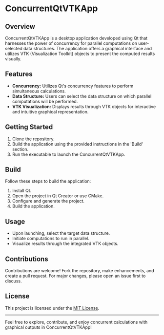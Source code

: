 # ConcurrentQtVTKApp

## Overview
ConcurrentQtVTKApp is a desktop application developed using Qt that harnesses the power of concurrency for parallel computations on user-selected data structures. The application offers a graphical interface and utilizes VTK (Visualization Toolkit) objects to present the computed results visually.

## Features
- **Concurrency:** Utilizes Qt's concurrency features to perform simultaneous calculations.
- **Data Structure:** Users can select the data structure on which parallel computations will be performed.
- **VTK Visualization:** Displays results through VTK objects for interactive and intuitive graphical representation.

## Getting Started
1. Clone the repository.
2. Build the application using the provided instructions in the 'Build' section.
3. Run the executable to launch the ConcurrentQtVTKApp.

## Build
Follow these steps to build the application:
1. Install Qt.
2. Open the project in Qt Creator or use CMake.
3. Configure and generate the project.
4. Build the application.

## Usage
- Upon launching, select the target data structure.
- Initiate computations to run in parallel.
- Visualize results through the integrated VTK objects.

## Contributions
Contributions are welcome! Fork the repository, make enhancements, and create a pull request. For major changes, please open an issue first to discuss.

## License
This project is licensed under the [MIT License](LICENSE).

---
Feel free to explore, contribute, and enjoy concurrent calculations with graphical outputs in ConcurrentQtVTKApp!
